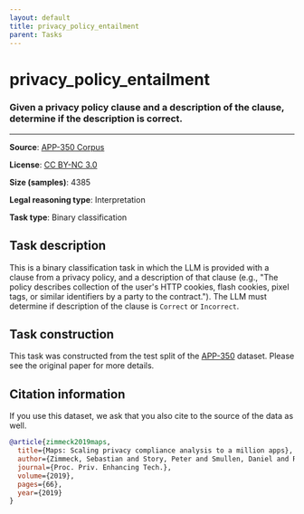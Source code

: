 ```yaml
---
layout: default
title: privacy_policy_entailment
parent: Tasks
---
```

# privacy_policy_entailment

### Given a privacy policy clause and a description of the clause, determine if the description is correct.
---


**Source**: [APP-350 Corpus](https://github.com/AbhilashaRavichander/PrivacyQA_EMNLP)

**License**: [CC BY-NC 3.0](https://creativecommons.org/licenses/by-nc/3.0/)

**Size (samples)**: 4385

**Legal reasoning type**: Interpretation

**Task type**: Binary classification

## Task description

This is a binary classification task in which the LLM is provided with a clause from a privacy policy, and a description of that clause (e.g., "The policy describes collection of the user's HTTP cookies, flash cookies, pixel tags, or similar identifiers by a party to the contract."). The LLM must determine if description of the clause is `Correct` or `Incorrect`.

## Task construction

This task was constructed from the test split of the [APP-350](https://usableprivacy.org/static/files/popets-2019-maps.pdf) dataset. Please see the original paper for more details.

## Citation information
If you use this dataset, we ask that you also cite to the source of the data as well.

```bib
@article{zimmeck2019maps,
  title={Maps: Scaling privacy compliance analysis to a million apps},
  author={Zimmeck, Sebastian and Story, Peter and Smullen, Daniel and Ravichander, Abhilasha and Wang, Ziqi and Reidenberg, Joel R and Russell, N Cameron and Sadeh, Norman},
  journal={Proc. Priv. Enhancing Tech.},
  volume={2019},
  pages={66},
  year={2019}
}
```

